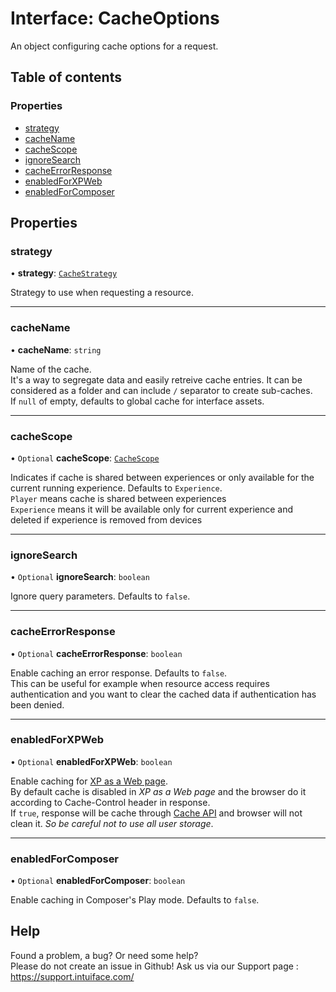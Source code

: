 # Interface: CacheOptions

An object configuring cache options for a request.

## Table of contents

### Properties

- [strategy](CacheOptions.md#strategy)
- [cacheName](CacheOptions.md#cachename)
- [cacheScope](CacheOptions.md#cachescope)
- [ignoreSearch](CacheOptions.md#ignoresearch)
- [cacheErrorResponse](CacheOptions.md#cacheerrorresponse)
- [enabledForXPWeb](CacheOptions.md#enabledforxpweb)
- [enabledForComposer](CacheOptions.md#enabledforcomposer)

## Properties

### strategy

• **strategy**: [`CacheStrategy`](../enums/CacheStrategy.md)

Strategy to use when requesting a resource.

___

### cacheName

• **cacheName**: `string`

Name of the cache.  
It's a way to segregate data and easily retreive cache entries. It can be considered as a folder and can include `/` separator to create sub-caches.  
If `null` of empty, defaults to global cache for interface assets.

___

### cacheScope

• `Optional` **cacheScope**: [`CacheScope`](../enums/CacheScope.md)

Indicates if cache is shared between experiences or only available for the current running experience. Defaults to `Experience`.  
`Player` means cache is shared between experiences  
`Experience` means it will be available only for current experience and deleted if experience is removed from devices

___

### ignoreSearch

• `Optional` **ignoreSearch**: `boolean`

Ignore query parameters. Defaults to `false`.

___

### cacheErrorResponse

• `Optional` **cacheErrorResponse**: `boolean`

Enable caching an error response. Defaults to `false`.  
This can be useful for example when resource access requires authentication and you want to clear the cached data if authentication has been denied.

___

### enabledForXPWeb

• `Optional` **enabledForXPWeb**: `boolean`

Enable caching for [XP as a Web page](https://support.intuiface.com/hc/en-us/articles/4407120931218-Details-about-Player-Next-Gen-on-the-Web).  
By default cache is disabled in _XP as a Web page_ and the browser do it according to Cache-Control header in response.  
If `true`, response will be cache through [Cache API](https://developer.mozilla.org/en-US/docs/Web/API/Cache) and browser will not clean it.
_So be careful not to use all user storage_.

___

### enabledForComposer

• `Optional` **enabledForComposer**: `boolean`

Enable caching in Composer's Play mode. Defaults to `false`.


## Help
Found a problem, a bug? Or need some help?  
Please do not create an issue in Github! Ask us via our Support page : https://support.intuiface.com/